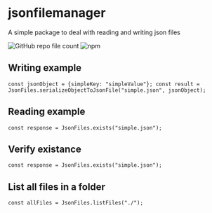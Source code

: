 # jsonfilemanager
A simple package to deal with reading and writing json files

![GitHub repo file count](https://img.shields.io/github/directory-file-count/matheusrosendo/jsonfilemanager)
![npm](https://img.shields.io/npm/v/jsonfilemanager)

## Writing example
`
const jsonObject = {simpleKey: "simpleValue"};
const result = JsonFiles.serializeObjectToJsonFile("simple.json", jsonObject);
`

## Reading example
`const response = JsonFiles.exists("simple.json");`

## Verify existance
`const response = JsonFiles.exists("simple.json");`

## List all files in a folder
`const allFiles = JsonFiles.listFiles("./");`
